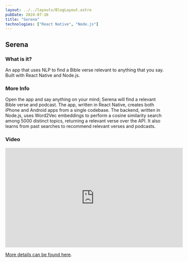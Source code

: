```yaml
---
layout: ../../layouts/BlogLayout.astro
pubDate: 2024-07-16
title: "Serena"
technologies: ["React Native", "Node.js"]
---
```


## Serena

### What is it?

An app that uses NLP to find a Bible verse relevant to anything that you say. Built with React Native and Node.js.

### More Info

Open the app and say anything on your mind; Serena will find a relevant Bible verse and podcast. The app, written in React Native, creates both iPhone and Android apps from a single codebase. The backend, written in Node.js, uses Word2Vec embeddings to perform a cosine similarity search among 5000 distinct topics, returning a relevant verse over the API. It also learns from past searches to recommend relevant verses and podcasts.

### Video

<iframe width="560" height="315" src="https://www.youtube.com/embed/8H6kkG4PlqA" frameborder="0" allow="accelerometer; autoplay; clipboard-write; encrypted-media; gyroscope; picture-in-picture" allowfullscreen></iframe>

[More details can be found here](https://dayangrah.am/work/serena).
